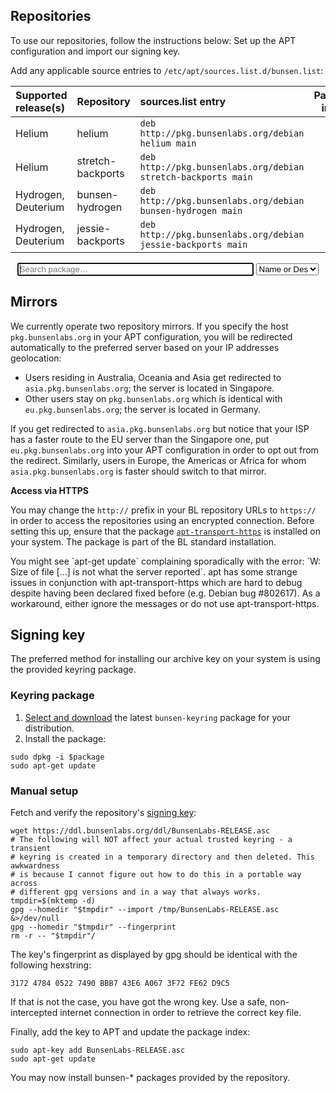 [SigningKey]: <https://ddl.bunsenlabs.org/ddl/BunsenLabs-RELEASE.asc>
[AptSources]: <https://pkg.bunsenlabs.org/templates/etc/apt/sources.list.d/bunsen.list>
[AptSourcesBp]: <https://pkg.bunsenlabs.org/templates/etc/apt/sources.list.d/bunsen-jessie-backports.list>
[DebianTree]: <https://pkg.bunsenlabs.org/debian/>


## Repositories

To use our repositories, follow the instructions below: Set up the APT
configuration and import our signing key.

Add any applicable source entries to `/etc/apt/sources.list.d/bunsen.list`:

|Supported release(s)| Repository | sources.list entry | Package index |
|:-------------------|:-----------|:-------------------|:-------------:|
| Helium             |  helium     | `deb http://pkg.bunsenlabs.org/debian helium main` | [⬛](https://www.bunsenlabs.org/repoidx.html#helium) |
| Helium             |stretch-backports     | `deb http://pkg.bunsenlabs.org/debian stretch-backports main` | [⬛](https://www.bunsenlabs.org/repoidx.html#stretch-backports) |
| Hydrogen, Deuterium | bunsen-hydrogen     | `deb http://pkg.bunsenlabs.org/debian bunsen-hydrogen main` | [⬛](https://www.bunsenlabs.org/repoidx.html#bunsen-hydrogen) |
| Hydrogen, Deuterium | jessie-backports     | `deb http://pkg.bunsenlabs.org/debian jessie-backports main` | [⬛](https://www.bunsenlabs.org/repoidx.html#jessie-backports) |



<form id="package-search" action="/repoidx.html" method="get" style="text-align:center">
<input id="filter-value" style="width:75%;display:inline;" type="text" autofocus="true" placeholder="Search package…" name="v" minlength="1">
<select id="filter-key" title="Select the package property to filter by" name="k" style="width:20%;display:inline;">
  <option value="any">Any metadata field</option>
  <option value="depends">Depends</option>
  <option value="maintainer">Maintainer</option>
  <option value="name-description" selected="selected">Name or Descr</option>
  <option value="recommends">Recommneds</option>
  <option value="section">Section</option>
  <option value="suggests">Suggests</option>
  <option value="version">Version</option>
</select>
</form>

## Mirrors

We currently operate two repository mirrors. If you specify the host
`pkg.bunsenlabs.org` in your APT configuration, you will be redirected
automatically to the preferred server based on your IP addresses
geolocation:

* Users residing in Australia, Oceania and Asia get redirected to
  `asia.pkg.bunsenlabs.org`; the server is located in Singapore.
* Other users stay on `pkg.bunsenlabs.org` which is identical with
  `eu.pkg.bunsenlabs.org`; the server is located in Germany.

If you get redirected to `asia.pkg.bunsenlabs.org` but notice that your
ISP has a faster route to the EU server than the Singapore one, put
`eu.pkg.bunsenlabs.org` into your APT configuration in order to opt out
from the redirect. Similarly, users in Europe, the Americas or Africa
for whom `asia.pkg.bunsenlabs.org` is faster should switch to that mirror.

**Access via HTTPS**

You may change the `http://` prefix in your BL repository URLs to
`https://` in order to access the repositories using an encrypted
connection. Before setting this up, ensure that the package
[`apt-transport-https`](https://packages.debian.org/search?suite=all&searchon=names&exact=1&keywords=apt-transport-https)
is installed on your system. The package is part of the BL standard
installation.

<div class="warning">
You might see `apt-get update` complaining sporadically with the error:
`W: Size of file [...] is not what the server reported`. apt has some
strange issues in conjunction with apt-transport-https which are hard to
debug despite having been declared fixed before (e.g. Debian bug
#802617). As a workaround, either ignore the messages or do not use
apt-transport-https.
</div>

## Signing key

The preferred method for installing our archive key on your system is
using the provided keyring package.

### Keyring package

  1. [Select and download](https://www.bunsenlabs.org/repoidx.html?k=name-description&v=bunsen-keyring) the latest `bunsen-keyring` package for your
     distribution.
  2. Install the package:
~~~
sudo dpkg -i $package
sudo apt-get update
~~~

### Manual setup

Fetch and verify the repository's [signing key][SigningKey]:

~~~ { .bash }
wget https://ddl.bunsenlabs.org/ddl/BunsenLabs-RELEASE.asc
# The following will NOT affect your actual trusted keyring - a transient
# keyring is created in a temporary directory and then deleted. This awkwardness
# is because I cannot figure out how to do this in a portable way across
# different gpg versions and in a way that always works.
tmpdir=$(mktemp -d)
gpg --homedir "$tmpdir" --import /tmp/BunsenLabs-RELEASE.asc &>/dev/null
gpg --homedir "$tmpdir" --fingerprint
rm -r -- "$tmpdir"/
~~~

The key's fingerprint as displayed by gpg should be identical with the
following hexstring:

~~~~~
3172 4784 0522 7490 BBB7 43E6 A067 3F72 FE62 D9C5 
~~~~~

If that is not the case, you have got the wrong key. Use a safe,
non-intercepted internet connection in order to retrieve the correct key
file.

Finally, add the key to APT and update the package index:

~~~ { .bash }
sudo apt-key add BunsenLabs-RELEASE.asc
sudo apt-get update
~~~

You may now install <monospace>bunsen-\*</monospace> packages provided
by the repository.
